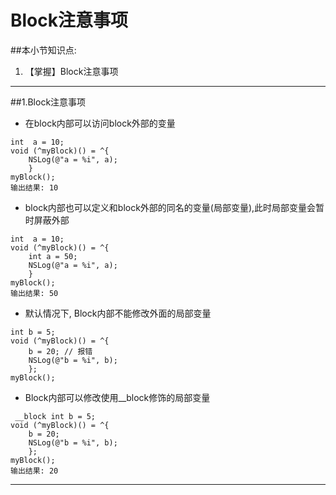 # Block注意事项
##本小节知识点:
1. 【掌握】Block注意事项

---


##1.Block注意事项
- 在block内部可以访问block外部的变量

```
int  a = 10;
void (^myBlock)() = ^{
    NSLog(@"a = %i", a);
    }
myBlock();
输出结果: 10
```

- block内部也可以定义和block外部的同名的变量(局部变量),此时局部变量会暂时屏蔽外部

```
int  a = 10;
void (^myBlock)() = ^{
    int a = 50;
    NSLog(@"a = %i", a);
    }
myBlock();
输出结果: 50
```

- 默认情况下, Block内部不能修改外面的局部变量

```
int b = 5;
void (^myBlock)() = ^{
    b = 20; // 报错
    NSLog(@"b = %i", b);
    };
myBlock();

```
- Block内部可以修改使用__block修饰的局部变量
```
 __block int b = 5;
void (^myBlock)() = ^{
    b = 20;
    NSLog(@"b = %i", b);
    };
myBlock();
输出结果: 20
```

---
